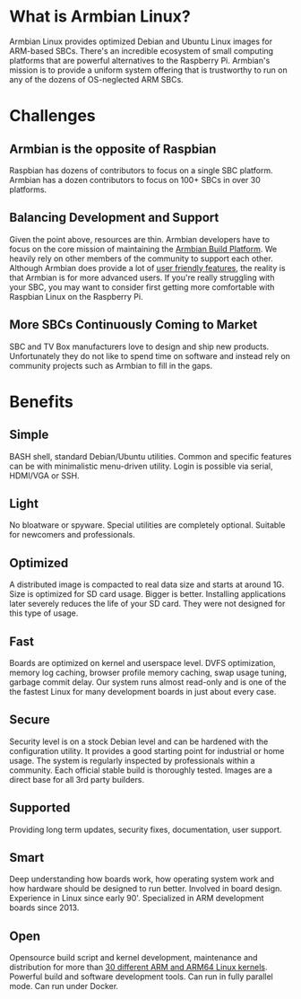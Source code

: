 # What is Armbian Linux? #

Armbian Linux provides optimized Debian and Ubuntu Linux images for ARM-based SBCs.   There's an incredible ecosystem of small computing platforms that are powerful alternatives to the Raspberry Pi.   Armbian's mission is to provide a uniform system offering that is trustworthy to run on any of the dozens of OS-neglected ARM SBCs.

# Challenges

## Armbian is the opposite of Raspbian

Raspbian has dozens of contributors to focus on a single SBC platform.    Armbian has a dozen contributors to focus on 100+ SBCs in over 30 platforms.   

## Balancing Development and Support

Given the point above, resources are thin.   Armbian developers have to focus on the core mission of maintaining the [Armbian Build Platform](https://github.com/armbian/build).  We heavily rely on other members of the community to support each other.  Although Armbian does provide a lot of [user friendly features](https://github.com/armbian/config), the reality is that Armbian is for more advanced users.  If you're really struggling with your SBC, you may want to consider first getting more comfortable with Raspbian Linux on the Raspberry Pi.  

## More SBCs Continuously Coming to Market

SBC and TV Box manufacturers love to design and ship new products.   Unfortunately they do not like to spend time on software and instead rely on community projects such as Armbian to fill in the gaps.  

# Benefits

## Simple

BASH shell, standard Debian/Ubuntu utilities. Common and specific features can be with minimalistic menu-driven utility. Login is possible via serial, HDMI/VGA or SSH. 

## Light

No bloatware or spyware. Special utilities are completely optional. Suitable for newcomers and professionals. 

## Optimized

A distributed image is compacted to real data size and starts at around 1G. Size is optimized for SD card usage. Bigger is better. Installing applications later severely reduces the life of your SD card. They were not designed for this type of usage.

## Fast

Boards are optimized on kernel and userspace level. DVFS optimization, memory log caching, browser profile memory caching, swap usage tuning, garbage commit delay. Our system runs almost read-only and is one of the the fastest Linux for many development boards in just about every case.

## Secure

Security level is on a stock Debian level and can be hardened with the configuration utility. It provides a good starting point for industrial or home usage. The system is regularly inspected by professionals within a community. Each official stable build is thoroughly tested. Images are a direct base for all 3rd party builders.

## Supported

Providing long term updates, security fixes, documentation, user support.

## Smart

Deep understanding how boards work, how operating system work and how hardware should be designed to run better. Involved in board design. Experience in Linux since early 90'. Specialized in ARM development boards since 2013. 

## Open

Opensource build script and kernel development, maintenance and distribution for more than [30 different ARM and ARM64 Linux kernels](https://www.armbian.com/kernel). Powerful build and software development tools. Can run in fully parallel mode. Can run under Docker.

